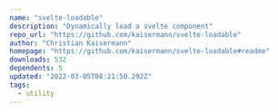 ```yaml
---
name: "svelte-loadable"
description: "Dynamically load a svelte component"
repo_url: "https://github.com/kaisermann/svelte-loadable"
author: "Christian Kaisermann"
homepage: "https://github.com/kaisermann/svelte-loadable#readme"
downloads: 532
dependents: 5
updated: "2022-03-05T08:21:50.292Z"
tags: 
  - utility
---
```

